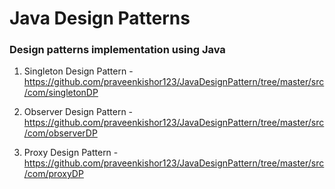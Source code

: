 # Java Design Patterns

### Design patterns implementation using Java

1. Singleton Design Pattern - https://github.com/praveenkishor123/JavaDesignPattern/tree/master/src/com/singletonDP

2. Observer Design Pattern - https://github.com/praveenkishor123/JavaDesignPattern/tree/master/src/com/observerDP

3. Proxy Design Pattern - https://github.com/praveenkishor123/JavaDesignPattern/tree/master/src/com/proxyDP

